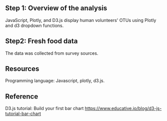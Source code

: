 ## Step 1: Overview of the analysis
JavaScript, Plotly, and D3.js display human volunteers' OTUs using Plotly and d3 dropdown functions. 

## Step2: Fresh food data
The data was collected from survey sources. 


## Resources
Programming language: Javascript, plotly, d3.js.

## Reference
D3.js tutorial: Build your first bar chart
https://www.educative.io/blog/d3-js-tutorial-bar-chart
